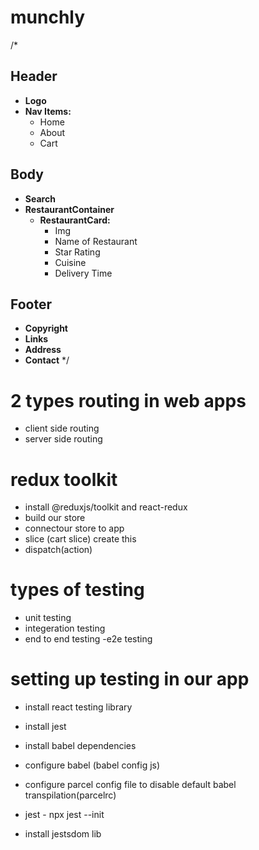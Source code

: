 # munchly
/* 
## Header
- **Logo**
- **Nav Items:**  
  - Home  
  - About  
  - Cart  

## Body
- **Search**  
- **RestaurantContainer**  
  - **RestaurantCard:**  
    - Img  
    - Name of Restaurant  
    - Star Rating  
    - Cuisine  
    - Delivery Time  

## Footer
- **Copyright**  
- **Links**  
- **Address**  
- **Contact**
*/

# 2 types routing in web apps
- client side routing
- server side routing
# redux toolkit
- install @reduxjs/toolkit and react-redux
- build our store 
- connectour store to app
- slice (cart slice) create this
- dispatch(action)

# types of testing
- unit testing
- integeration testing
- end to end testing -e2e testing

# setting up testing in our app
- install react testing library
- install jest
- install babel dependencies
- configure babel (babel config js)
- configure parcel config file to disable default babel transpilation(parcelrc)

- jest - npx jest --init
- install jestsdom lib
